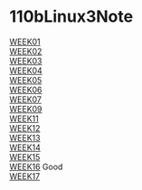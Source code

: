 # 110bLinux3Note

[WEEK01]()  
[WEEK02]()  
[WEEK03]()  
[WEEK04]()  
[WEEK05]()  
[WEEK06]()  
[WEEK07]()  
[WEEK09]()  
[WEEK11]()  
[WEEK12]()  
[WEEK13]()  
[WEEK14]()  
[WEEK15]()  
[WEEK16]()  Good  
[WEEK17]()  
